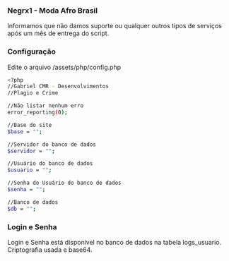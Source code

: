 ### Negrx1 - Moda Afro Brasil

Informamos que não damos suporte ou qualquer outros tipos de serviços após um mês de entrega do script.

### Configuração

Edite o arquivo /assets/php/config.php

```sh
<?php
//Gabriel CMR - Desenvolvimentos
//Plagio e Crime

//Não listar nenhum erro
error_reporting(0);

//Base do site
$base = "";

//Servidor do banco de dados
$servidor = "";

//Usuário do banco de dados
$usuario = "";

//Senha do Usuário do banco de dados
$senha = "";

//Banco de dados
$db = "";
```

### Login e Senha

Login e Senha está disponível no banco de dados na tabela logs_usuario. Criptografia usada e base64.
